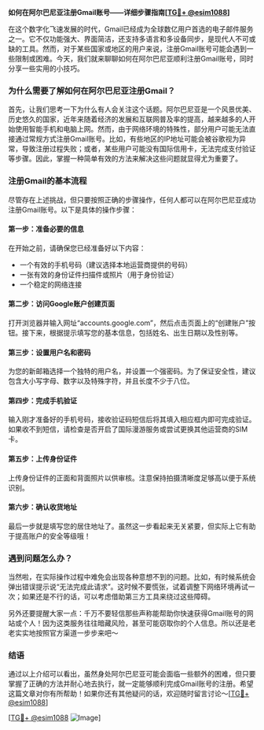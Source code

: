 **如何在阿尔巴尼亚注册Gmail账号——详细步骤指南[[TG💪+ @esim1088](https://t.me/s/esim1088)]**

在这个数字化飞速发展的时代，Gmail已经成为全球数亿用户首选的电子邮件服务之一。它不仅功能强大、界面简洁，还支持多语言和多设备同步，是现代人不可或缺的工具。然而，对于某些国家或地区的用户来说，注册Gmail账号可能会遇到一些限制或困难。今天，我们就来聊聊如何在阿尔巴尼亚顺利注册Gmail账号，同时分享一些实用的小技巧。

### 为什么需要了解如何在阿尔巴尼亚注册Gmail？

首先，让我们思考一下为什么有人会关注这个话题。阿尔巴尼亚是一个风景优美、历史悠久的国家，近年来随着经济的发展和互联网普及率的提高，越来越多的人开始使用智能手机和电脑上网。然而，由于网络环境的特殊性，部分用户可能无法直接通过常规方式注册Gmail账号。比如，有些地区的IP地址可能会被谷歌视为异常，导致注册过程失败；或者，某些用户可能没有国际信用卡，无法完成支付验证等步骤。因此，掌握一种简单有效的方法来解决这些问题就显得尤为重要了。

### 注册Gmail的基本流程

尽管存在上述挑战，但只要按照正确的步骤操作，任何人都可以在阿尔巴尼亚成功注册Gmail账号。以下是具体的操作步骤：

#### 第一步：准备必要的信息
在开始之前，请确保您已经准备好以下内容：
- 一个有效的手机号码（建议选择本地运营商提供的号码）
- 一张有效的身份证件扫描件或照片（用于身份验证）
- 一个稳定的网络连接

#### 第二步：访问Google账户创建页面
打开浏览器并输入网址“accounts.google.com”，然后点击页面上的“创建账户”按钮。接下来，根据提示填写您的基本信息，包括姓名、出生日期以及性别等。

#### 第三步：设置用户名和密码
为您的新邮箱选择一个独特的用户名，并设置一个强密码。为了保证安全性，建议包含大小写字母、数字以及特殊字符，并且长度不少于八位。

#### 第四步：完成手机验证
输入刚才准备好的手机号码，接收验证码短信后将其填入相应框内即可完成验证。如果收不到短信，请检查是否开启了国际漫游服务或尝试更换其他运营商的SIM卡。

#### 第五步：上传身份证件
上传身份证件的正面和背面照片以供审核。注意保持拍摄清晰度足够高以便于系统识别。

#### 第六步：确认收货地址
最后一步就是填写您的居住地址了。虽然这一步看起来无关紧要，但实际上它有助于提高账户的安全等级哦！

### 遇到问题怎么办？

当然啦，在实际操作过程中难免会出现各种意想不到的问题。比如，有时候系统会弹出错误提示说“无法完成此请求”。这时候不要慌张，试着调整下网络环境再试一次；如果还是不行的话，可以考虑借助第三方工具来绕过这些障碍。

另外还要提醒大家一点：千万不要轻信那些声称能帮助你快速获得Gmail账号的网站或个人！因为这类服务往往暗藏风险，甚至可能窃取你的个人信息。所以还是老老实实地按照官方渠道一步步来吧～

### 结语

通过以上介绍可以看出，虽然身处阿尔巴尼亚可能会面临一些额外的困难，但只要掌握了正确的方法并耐心地去执行，就一定能够顺利完成Gmail账号的注册。希望这篇文章对你有所帮助！如果你还有其他疑问的话，欢迎随时留言讨论～[[TG💪+ @esim1088](https://t.me/s/esim1088)]

[[TG💪+ @esim1088](https://t.me/s/esim1088) ![Image](https://i.postimg.cc/4NQfJmqS/Snipaste-2025-05-13-00-14-12.png)]